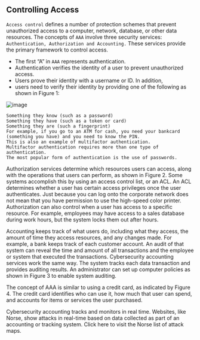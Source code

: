 ## Controlling Access

`Access control` defines a number of protection schemes that prevent unauthorized access to a computer, network, database, or other data resources. The concepts of `AAA` involve three security services: `Authentication, Authorization and Accounting.` These services provide the primary framework to control access.

+ The first “A” in `AAA` represents authentication. 
+ Authentication verifies the identity of a user to prevent unauthorized access. 
+ Users prove their identity with a username or ID. In addition, 
+ users need to verify their identity by providing one of the following as shown in Figure 1:

![image](https://github.com/adeleke123/I4GCybersecurity/assets/51156057/7f2d02ef-f1e0-4a83-9530-2e8979e4d74c)

```
Something they know (such as a password)
Something they have (such as a token or card)
Something they are (such a fingerprint)
For example, if you go to an ATM for cash, you need your bankcard (something you have) and you need to know the PIN. 
This is also an example of multifactor authentication. 
Multifactor authentication requires more than one type of authentication. 
The most popular form of authentication is the use of passwords.
```
Authorization services determine which resources users can access, along with the operations that users can perform, as shown in Figure 2. Some systems accomplish this by using an access control list, or an ACL. An ACL determines whether a user has certain access privileges once the user authenticates. Just because you can log onto the corporate network does not mean that you have permission to use the high-speed color printer. Authorization can also control when a user has access to a specific resource. For example, employees may have access to a sales database during work hours, but the system locks them out after hours.

Accounting keeps track of what users do, including what they access, the amount of time they access resources, and any changes made. For example, a bank keeps track of each customer account. An audit of that system can reveal the time and amount of all transactions and the employee or system that executed the transactions. Cybersecurity accounting services work the same way. The system tracks each data transaction and provides auditing results. An administrator can set up computer policies as shown in Figure 3 to enable system auditing.

The concept of AAA is similar to using a credit card, as indicated by Figure 4. The credit card identifies who can use it, how much that user can spend, and accounts for items or services the user purchased.

Cybersecurity accounting tracks and monitors in real time. Websites, like Norse, show attacks in real-time based on data collected as part of an accounting or tracking system. Click here to visit the Norse list of attack maps.
